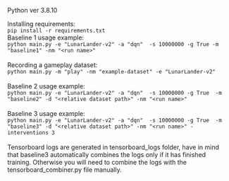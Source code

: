 Python ver 3.8.10 </br>

Installing requirements: </br>
```pip install -r requirements.txt``` </br>
Baseline 1 usage example: </br>
```python main.py -e "LunarLander-v2" -a "dqn"  -s 10000000 -g True -m "baseline1" -nm "<run name>"``` </br>
</br>
Recording a gameplay dataset: </br>
```python main.py -m "play" -nm "example-dataset" -e "LunarLander-v2"``` </br>
</br>
Baseline 2 usage example: </br>
```python main.py -e "LunarLander-v2" -a "dqn"  -s 10000000 -g True  -m "baseline2" -d "<relative dataset path>" -nm "<run name>"``` </br>
</br>
Baseline 3 usage example: </br>
```python main.py -e "LunarLander-v2" -a "dqn"  -s 10000000 -g True  -m "baseline3" -d "<relative dataset path>" -nm "<run name>" -interventions 3``` </br>
</br>
Tensorboard logs are generated in tensorboard_logs folder, have in mind that baseline3 automatically combines the logs only if it has finished training. Otherwise you will need to combine the logs with the tensorboard_combiner.py file manually.

